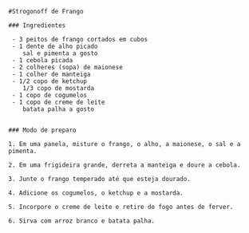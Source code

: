 
	#Strogonoff de Frango
	
	### Ingredientes
	
	 - 3 peitos de frango cortados em cubos
	 - 1 dente de alho picado
		sal e pimenta a gosto
	 - 1 cebola picada
	 - 2 colheres (sopa) de maionese
	 - 1 colher de manteiga
	 - 1/2 copo de ketchup
		1/3 copo de mostarda
	 - 1 copo de cogumelos
	 - 1 copo de creme de leite
		batata palha a gosto


	### Modo de preparo
	
	1. Em uma panela, misture o frango, o alho, a maionese, o sal e a pimenta.

	2. Em uma frigideira grande, derreta a manteiga e doure a cebola.

	3. Junte o frango temperado até que esteja dourado.

	4. Adicione os cogumelos, o ketchup e a mostarda.

	5. Incorpore o creme de leite e retire do fogo antes de ferver.

	6. Sirva com arroz branco e batata palha.



 
